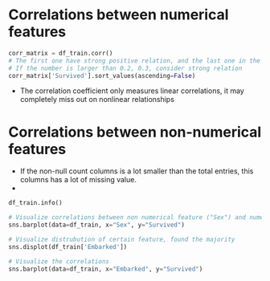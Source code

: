 # Correlations between numerical features

```python
corr_matrix = df_train.corr()
# The first one have strong positive relation, and the last one in the sorted list has the strong negative relation. 
# If the number is larger than 0.2, 0.3, consider strong relation
corr_matrix['Survived'].sort_values(ascending=False)
```

- The correlation coefficient only measures linear correlations, it may completely miss out on nonlinear relationships


# Correlations between non-numerical features

- If the non-null count columns is a lot smaller than the total entries, this columns has a lot of missing value. 
- 

```python
df_train.info()

# Visualize correlations between non numerical feature ("Sex") and numerical feature ("Survived")
sns.barplot(data=df_train, x="Sex", y="Survived")

# Visualize distrubution of certain feature, found the majority
sns.displot(df_train['Embarked'])

# Visualize the correlations
sns.barplot(data=df_train, x="Embarked", y="Survived")
```